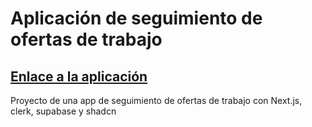 # Aplicación de seguimiento de ofertas de trabajo

## [Enlace a la aplicación](https://vercel.com/)

Proyecto de una app de seguimiento de ofertas de trabajo con Next.js, clerk, supabase y shadcn
